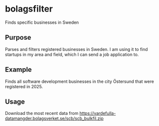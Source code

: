 # bolagsfilter

Finds specific businesses in Sweden

## Purpose
Parses and filters registered businesses in Sweden. I am using it to find startups in my area and field, which I can send a job application to.

## Example
Finds all software development businesses in the city Östersund that were registered in 2025.

## Usage
Download the most recent data from https://vardefulla-datamangder.bolagsverket.se/scb/scb_bulkfil.zip
